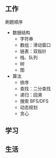 ## 工作

刷题顺序
- 数据结构
  - 字符串
  - 数组：滑动窗口
  - 链表：双指针
  - 栈、队列
  - 树
  - 图
- 算法
  - 排序
  - 查找：二分查找
  - 递归：回溯
  - 搜索 BFS/DFS
  - 动态规划
  - 贪心

## 学习

## 生活
